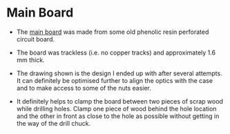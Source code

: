 # Main Board

* The [main board] was made from some old phenolic resin perforated circuit board.

* The board was trackless (i.e. no copper tracks) and approximately 1.6 mm thick.

* The drawing shown is the design I ended up with after several attempts. It can definitely be optimised further to align the optics with the case and to make access to some of the nuts easier.

* It definitely helps to clamp the board between two pieces of scrap wood while drilling holes. Clamp one piece of wood behind the hole location and the other in front as close to the hole as possible without getting in the way of the drill chuck.

[main board]:https://github.com/Siddyboy/jamcam/raw/images/board.jpg

